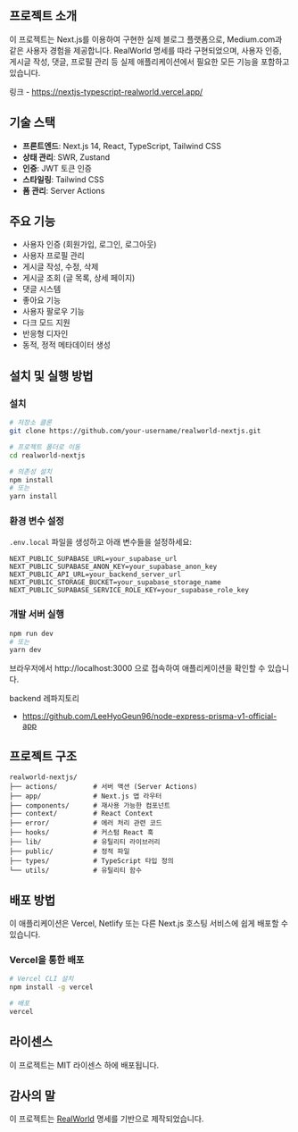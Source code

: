 ## 프로젝트 소개

이 프로젝트는 Next.js를 이용하여 구현한 실제 블로그 플랫폼으로, Medium.com과 같은 사용자 경험을 제공합니다. RealWorld 명세를 따라 구현되었으며, 사용자 인증, 게시글 작성, 댓글, 프로필 관리 등 실제 애플리케이션에서 필요한 모든 기능을 포함하고 있습니다.

링크 - https://nextjs-typescript-realworld.vercel.app/

## 기술 스택

- **프론트엔드**: Next.js 14, React, TypeScript, Tailwind CSS
- **상태 관리**: SWR, Zustand
- **인증**: JWT 토큰 인증
- **스타일링**: Tailwind CSS
- **폼 관리**: Server Actions

## 주요 기능

- 사용자 인증 (회원가입, 로그인, 로그아웃)
- 사용자 프로필 관리
- 게시글 작성, 수정, 삭제
- 게시글 조회 (글 목록, 상세 페이지)
- 댓글 시스템
- 좋아요 기능
- 사용자 팔로우 기능
- 다크 모드 지원
- 반응형 디자인
- 동적, 정적 메타데이터 생성

## 설치 및 실행 방법

### 설치

```bash
# 저장소 클론
git clone https://github.com/your-username/realworld-nextjs.git

# 프로젝트 폴더로 이동
cd realworld-nextjs

# 의존성 설치
npm install
# 또는
yarn install
```

### 환경 변수 설정

`.env.local` 파일을 생성하고 아래 변수들을 설정하세요:

```
NEXT_PUBLIC_SUPABASE_URL=your_supabase_url
NEXT_PUBLIC_SUPABASE_ANON_KEY=your_supabase_anon_key
NEXT_PUBLIC_API_URL=your_backend_server_url
NEXT_PUBLIC_STORAGE_BUCKET=your_supabase_storage_name
NEXT_PUBLIC_SUPABASE_SERVICE_ROLE_KEY=your_supabase_role_key
```

### 개발 서버 실행

```bash
npm run dev
# 또는
yarn dev
```

브라우저에서 http://localhost:3000 으로 접속하여 애플리케이션을 확인할 수 있습니다.

backend 레파지토리

- https://github.com/LeeHyoGeun96/node-express-prisma-v1-official-app

## 프로젝트 구조

```
realworld-nextjs/
├── actions/         # 서버 액션 (Server Actions)
├── app/             # Next.js 앱 라우터
├── components/      # 재사용 가능한 컴포넌트
├── context/         # React Context
├── error/           # 에러 처리 관련 코드
├── hooks/           # 커스텀 React 훅
├── lib/             # 유틸리티 라이브러리
├── public/          # 정적 파일
├── types/           # TypeScript 타입 정의
└── utils/           # 유틸리티 함수
```

## 배포 방법

이 애플리케이션은 Vercel, Netlify 또는 다른 Next.js 호스팅 서비스에 쉽게 배포할 수 있습니다.

### Vercel을 통한 배포

```bash
# Vercel CLI 설치
npm install -g vercel

# 배포
vercel
```

## 라이센스

이 프로젝트는 MIT 라이센스 하에 배포됩니다.

## 감사의 말

이 프로젝트는 [RealWorld](https://github.com/gothinkster/realworld) 명세를 기반으로 제작되었습니다.
